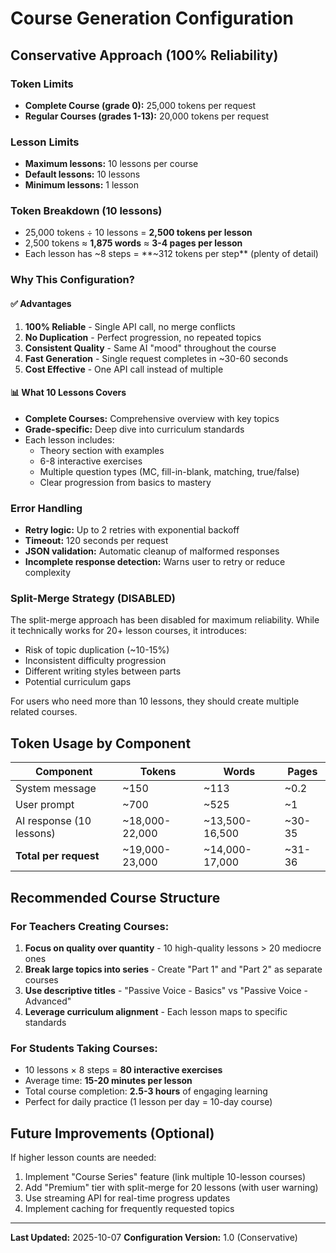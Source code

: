 # Course Generation Configuration

## Conservative Approach (100% Reliability)

### Token Limits
- **Complete Course (grade 0):** 25,000 tokens per request
- **Regular Courses (grades 1-13):** 20,000 tokens per request

### Lesson Limits
- **Maximum lessons:** 10 lessons per course
- **Default lessons:** 10 lessons
- **Minimum lessons:** 1 lesson

### Token Breakdown (10 lessons)
- 25,000 tokens ÷ 10 lessons = **2,500 tokens per lesson**
- 2,500 tokens ≈ **1,875 words** ≈ **3-4 pages per lesson**
- Each lesson has ~8 steps = **~312 tokens per step** (plenty of detail)

### Why This Configuration?

#### ✅ Advantages
1. **100% Reliable** - Single API call, no merge conflicts
2. **No Duplication** - Perfect progression, no repeated topics
3. **Consistent Quality** - Same AI "mood" throughout the course
4. **Fast Generation** - Single request completes in ~30-60 seconds
5. **Cost Effective** - One API call instead of multiple

#### 📊 What 10 Lessons Covers
- **Complete Courses:** Comprehensive overview with key topics
- **Grade-specific:** Deep dive into curriculum standards
- Each lesson includes:
  - Theory section with examples
  - 6-8 interactive exercises
  - Multiple question types (MC, fill-in-blank, matching, true/false)
  - Clear progression from basics to mastery

### Error Handling
- **Retry logic:** Up to 2 retries with exponential backoff
- **Timeout:** 120 seconds per request
- **JSON validation:** Automatic cleanup of malformed responses
- **Incomplete response detection:** Warns user to retry or reduce complexity

### Split-Merge Strategy (DISABLED)
The split-merge approach has been disabled for maximum reliability. While it technically works for 20+ lesson courses, it introduces:
- Risk of topic duplication (~10-15%)
- Inconsistent difficulty progression
- Different writing styles between parts
- Potential curriculum gaps

For users who need more than 10 lessons, they should create multiple related courses.

## Token Usage by Component

| Component | Tokens | Words | Pages |
|-----------|--------|-------|-------|
| System message | ~150 | ~113 | ~0.2 |
| User prompt | ~700 | ~525 | ~1 |
| AI response (10 lessons) | ~18,000-22,000 | ~13,500-16,500 | ~30-35 |
| **Total per request** | ~19,000-23,000 | ~14,000-17,000 | ~31-36 |

## Recommended Course Structure

### For Teachers Creating Courses:
1. **Focus on quality over quantity** - 10 high-quality lessons > 20 mediocre ones
2. **Break large topics into series** - Create "Part 1" and "Part 2" as separate courses
3. **Use descriptive titles** - "Passive Voice - Basics" vs "Passive Voice - Advanced"
4. **Leverage curriculum alignment** - Each lesson maps to specific standards

### For Students Taking Courses:
- 10 lessons × 8 steps = **80 interactive exercises**
- Average time: **15-20 minutes per lesson**
- Total course completion: **2.5-3 hours** of engaging learning
- Perfect for daily practice (1 lesson per day = 10-day course)

## Future Improvements (Optional)

If higher lesson counts are needed:
1. Implement "Course Series" feature (link multiple 10-lesson courses)
2. Add "Premium" tier with split-merge for 20 lessons (with user warning)
3. Use streaming API for real-time progress updates
4. Implement caching for frequently requested topics

---

**Last Updated:** 2025-10-07
**Configuration Version:** 1.0 (Conservative)
